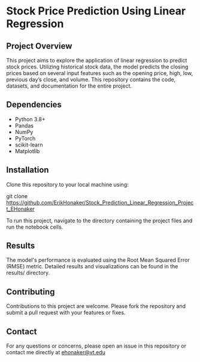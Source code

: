 # Stock Price Prediction Using Linear Regression
## Project Overview
This project aims to explore the application of linear regression to predict stock prices. Utilizing historical stock data, the model predicts the closing prices based on several input features such as the opening price, high, low, previous day’s close, and volume. This repository contains the code, datasets, and documentation for the entire project.

## Dependencies
- Python 3.8+
- Pandas
- NumPy
- PyTorch
- scikit-learn
- Matplotlib

## Installation
Clone this repository to your local machine using:


git clone https://github.com/ErikHonaker/Stock_Prediction_Linear_Regression_Project_EHonaker

To run this project, navigate to the directory containing the project files and run the notebook cells.

## Results
The model's performance is evaluated using the Root Mean Squared Error (RMSE) metric. Detailed results and visualizations can be found in the results/ directory.

## Contributing
Contributions to this project are welcome. Please fork the repository and submit a pull request with your features or fixes.

## Contact
For any questions or concerns, please open an issue in this repository or contact me directly at ehonaker@vt.edu

